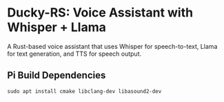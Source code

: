# Ducky-RS: Voice Assistant with Whisper + Llama

A Rust-based voice assistant that uses Whisper for speech-to-text, Llama for text generation, and TTS for speech output.

## Pi Build Dependencies

```shell
sudo apt install cmake libclang-dev libasound2-dev
```
